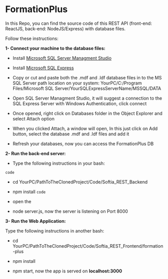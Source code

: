 # FormationPlus

In this Repo, you can find the source code of this REST API (front-end: ReactJS, back-end: NodeJS/Express) with database files.

Follow these instructions:

**1- Connect your machine to the database files:**

- Install [Microsoft SQL Server Managment Studio](https://docs.microsoft.com/en-us/sql/ssms/download-sql-server-management-studio-ssms?view=sql-server-ver16)

- Install [Microsoft SQL Express](https://www.microsoft.com/en-us/sql-server/sql-server-downloads)

- Copy or cut and paste both the .mdf and .ldf database files in to the MS SQL Server path location on your system: YourPC/C:/Program Files/Microsoft SQL Server/YourSQLExpressServerName/MSSQL/DATA

- Open SQL Server Managment Studio, it will suggest a connection to the SQL Express Server with Windows Authentication, click connect

- Once opened, right click on Databases folder in the Object Explorer and select Attach option

- When you clicked Attach, a window will open, In this just click on Add button, select the database .mdf and .ldf files and add it

- Refresh your databases, now you can access the FormationPlus DB

**2- Run the back-end server:**

- Type the following instructions in your bash:


`code`
- cd YourPC/PathToTheClonedProject/Code/Softia_REST_Backend

- npm install
`code`
- open the 

- node server.js, now the server is listening on Port 8000


**3- Run the Web Application:**

Type the following instructions in another bash:

- cd YourPC/PathToTheClonedProject/Code/Softia_REST_Frontend/formation-plus

- npm install

- npm start, now the app is served on **localhost:3000**
